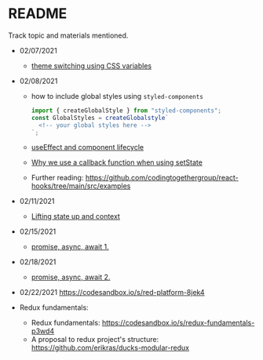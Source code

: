 # README

Track topic and materials mentioned.

- 02/07/2021

  - [theme switching using CSS variables](https://codesandbox.io/s/sefe-theme-f48hf)

- 02/08/2021

  - how to include global styles using `styled-components`

    ```js
    import { createGlobalStyle } from "styled-components";
    const GlobalStyles = createGlobalstyle`
      <!-- your global styles here -->
    `;
    ```

  - [useEffect and component lifecycle](https://codesandbox.io/s/use-effect-hooks-talk-3ocgi)
  - [Why we use a callback function when using setState](https://reactjs.org/docs/faq-state.html#why-is-setstate-giving-me-the-wrong-value)
  - Further reading: https://github.com/codingtogethergroup/react-hooks/tree/main/src/examples
  
- 02/11/2021
  - [Lifting state up and context](https://codesandbox.io/s/sefe-lifting-state-up-1653v)

- 02/15/2021
  - [promise, async, await 1.](https://codesandbox.io/s/promise-fetch-gucse)

- 02/18/2021
  - [promise, async, await 2.](https://codesandbox.io/s/promise-aysnc-2-pugkx)

- 02/22/2021
   https://codesandbox.io/s/red-platform-8jek4

- Redux fundamentals:
  - Redux fundamentals: https://codesandbox.io/s/redux-fundamentals-p3wd4
  - A proposal to redux project's structure:   https://github.com/erikras/ducks-modular-redux
